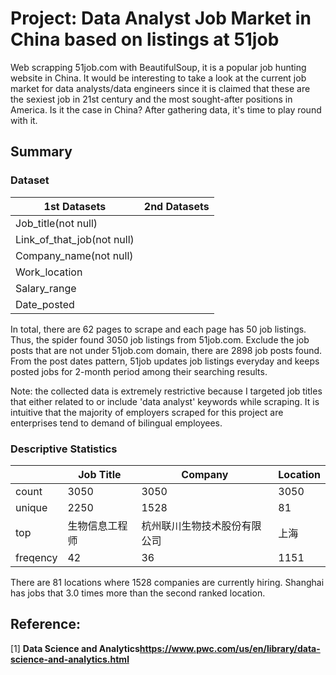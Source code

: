 # Project: Data Analyst Job Market in China based on listings at 51job

Web scrapping 51job.com with BeautifulSoup, it is a popular job hunting website in China. It would be interesting to take a look at the current job market for data analysts/data engineers since it is claimed that these are the sexiest job in 21st century and the most sought-after positions in America. Is it the case in China? After gathering data, it's time to play round with it. 


## Summary
### Dataset

| 1st Datasets               | 2nd Datasets              |
| -------------------------- | ------------------------- |
| Job_title(not null)        |
| Link_of_that_job(not null)  |
| Company_name(not null)     |
| Work_location              |
| Salary_range               |
| Date_posted                |

In total, there are 62 pages to scrape and each page has 50 job listings. Thus, the spider found 3050 job listings from 51job.com. Exclude the job posts that are not under 51job.com domain, there are 2898 job posts found. From the post dates pattern, 51job updates job listings everyday and keeps posted jobs for 2-month period among their searching results.



Note: the collected data is extremely restrictive because I targeted job titles that either related to or include 'data analyst' keywords while scraping. It is intuitive that the majority of employers scraped for this project are enterprises tend to demand of bilingual employees.

### Descriptive Statistics

|              |Job Title      |Company       |Location    |
| ------------ | ------------- | ------------ | ---------- |
| count        | 3050          | 3050         | 3050       |
| unique       | 2250          | 1528         | 81         |
| top          | 生物信息工程师   | 杭州联川生物技术股份有限公司 | 上海       |
| freqency     | 42            | 36           | 1151       |


There are 81 locations where 1528 companies are currently hiring.
Shanghai has jobs that 3.0 times more than the second ranked location.


## Reference:
[1] **Data Science and Analytics<https://www.pwc.com/us/en/library/data-science-and-analytics.html>**

